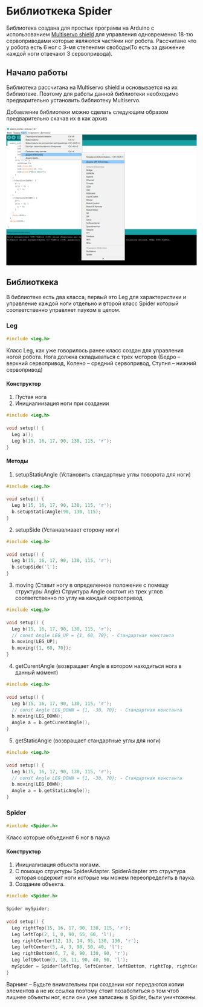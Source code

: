 # Библиоткека Spider
Библиотека создана для простых программ на Arduino с использованием [Multiservo shield](https://github.com/amperka/Multiservo) для управления одновременно 18-тю сервоприводами которые являются частями ног робота. Рассчитано что у робота есть 6 ног с 3-мя степенями свободы(То есть за движение каждой ноги отвечают 3 сервопривода).

## Начало работы
Библиотека рассчитана на Multiservo shield и основывается на их библиотеке. Поэтому для работы данной библиотеки необходимо предварительно установить библиотеку Multiservo. 

Добавление библиотеки можно сделать следующим образом предварительно скачав их в как архив

![Rus](https://github.com/Antrismus/Spider/blob/master/Illustration/Rus.png)

## Библиоткека
В библиотеке есть два класса, первый это Leg для характеристики и управление каждой ноги отдельно и второй класс Spider который соответственно управляет пауком в целом.

### Leg
```C++
#include <Leg.h>
```
Класс Leg, как уже говорилось ранее класс создан для управления ногой робота. Нога должна складываться с трех моторов (Бедро – верхний сервопривод, Колено – средний сервопривод, Ступня – нижний сервопривод)

#### Конструктор
1. Пустая нога
2. Инициалиизация ноги при создании

```C++
#include <Leg.h>

void setup() {
  Leg a();
  Leg b(15, 16, 17, 90, 130, 115, 'r');
}
```

#### Методы
1.	setupStaticAngle (Установить стандартные углы поворота для ноги)
```C++
#include <Leg.h>

void setup() {
  Leg b(15, 16, 17, 90, 130, 115, 'r');
  b.setupStaticAngle(90, 130, 115);
}
```
2.	setupSide (Устанавливает сторону ноги)
```C++
#include <Leg.h>

void setup() {
  Leg b(15, 16, 17, 90, 130, 115, 'r');
  b.setupSide('l');
}
```
3.	moving (Ставит ногу в определенное положение с помещу структуры Angle) 
Структура Angle состоит из трех углов соответственно по углу на каждый сервопривод
```C++
#include <Leg.h>

void setup() {
  Leg b(15, 16, 17, 90, 130, 115, 'r');
  // const Angle LEG_UP = {1, 60, 70}; - Стандартная константа
  b.moving(LEG_UP);
  b.moving({1, 60, 70});
}
```
4.	getCurentAngle (возвращает Angle в котором находиться нога в данный момент)
```C++
#include <Leg.h>

void setup() {
  Leg b(15, 16, 17, 90, 130, 115, 'r');
  // const Angle LEG_DOWN = {1, -30, 70}; - Стандартная константа
  b.moving(LEG_DOWN);
  Angle a = b.getCurentAngle();
}
```
5.	getStaticAngle (возвращает стандартные углы для ноги)
```C++
#include <Leg.h>

void setup() {
  Leg b(15, 16, 17, 90, 130, 115, 'r');
  // const Angle LEG_DOWN = {1, -30, 70}; - Стандартная константа
  b.moving(LEG_DOWN);
  Angle a = b.getStaticAngle();
}
```

### Spider
```C++
#include <Spider.h>
```
Класс которые объединят 6 ног в паука

#### Конструктор
1. Инициализация объекта  ногами.
2. С помощю структуры SpiderAdapter.
SpiderAdapter это структура которая содержит ноги которые мы можем переопределить в паука.
3. Создание объекта.
```C++
#include <Spider.h>

Spider mySpider;
 
void setup() {
  Leg rightTop(15, 16, 17, 90, 130, 115, 'r');
  Leg leftTop(2, 1, 0, 90, 55, 60, 'l'); 
  Leg rightCenter(12, 13, 14, 95, 130, 130, 'r');
  Leg leftCenter(5, 4, 3, 90, 50, 40, 'l');
  Leg rightBottom(6, 7, 8, 90, 130, 90, 'r');
  Leg leftBottom(9, 10, 11, 90, 40, 50, 'l'); 
  mySpider = Spider(leftTop, leftCenter, leftBottom, rightTop, rightCenter, rightBottom);
}
```

Варнинг – Будьте внимательны при создании ног передаются копии элементов а не их ссылка поэтому стоит позаботиться о том чтоб лишнее объекты ног, если они уже записаны в Spider, были уничтожены.

